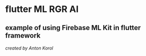 # flutter ML RGR AI

##  example of using Firebase ML Kit in flutter framework


###### created by Anton Korol


